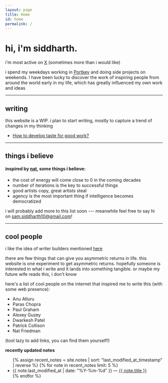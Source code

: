 ```yaml
---
layout: page
title: Home
id: home
permalink: /
---
```


# hi, i'm siddharth.

i'm most active on [X](https://x.com/siddhxrth10) (sometimes more than i would like)

i spend my weekdays working in [Portkey](https://portkey.ai) and doing side projects on weekends. I have been lucky to discover the work of inspiring people from around the world early in my life, which has greatly influenced my own work and ideas

---
## writing

this website is a WIP. i plan to start writing, mostly to capture a trend of changes in my thinking

- [How to develop taste for good work?](taste)

---
## things i believe

#### inspired by [nat](https://nat.org), some things i believe:

- the cost of energy will come close to 0 in the coming decades
- number of iterations is the key to successful things
- good artists copy, great artists steal
- agency is the most important thing if intelligence becomes democratized

i will probably add more to this list soon --- meanwhile feel free to say hi on [sam.siddharth10@gmail.com](mailto:sam.siddharth10@gmail.com?subject=Hello!)!


---
## cool people

i like the idea of writer builders mentioned [here](https://www.workingtheorys.com/p/writer-builder)

there are few things that can give you asymmetric returns in life. this website is one experiment to get asymmetric returns. hopefully someone is interested in what i write and it lands into something tangible. or maybe my future wife reads this, i don't know

here's a list of cool people  on the internet that inspired me to write this (with some web presence):

- Anu Atluru
- Paras Chopra
- Paul Graham
- Alexey Guzey
- Dwarkesh Patel
- Patrick Collison
- Nat Friedman

(tool lazy to add links, you can find them yourself!)


<strong>recently updated notes</strong>

<ul>
  {% assign recent_notes = site.notes | sort: "last_modified_at_timestamp" | reverse %}
  {% for note in recent_notes limit: 5 %}
    <li>
      {{ note.last_modified_at | date: "%Y-%m-%d" }} — <a class="internal-link" href="{{ site.baseurl }}{{ note.url }}">{{ note.title }}</a>
    </li>
  {% endfor %}
</ul>

<style>
  .wrapper {
    max-width: 46em;
  }
</style>
